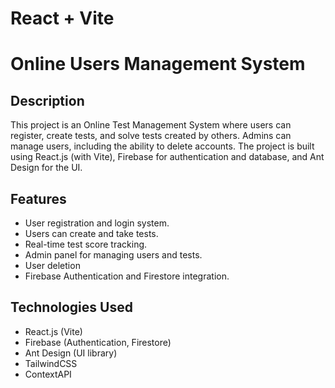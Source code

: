 # React + Vite

# Online Users Management System
## Description
This project is an Online Test Management System where users can register, create tests, and solve tests created by others. Admins can manage users, including the ability to delete accounts. The project is built using React.js (with Vite), Firebase for authentication and database, and Ant Design for the UI.


## Features
- User registration and login system.
- Users can create and take tests.
- Real-time test score tracking.
- Admin panel for managing users and tests.
- User deletion 
- Firebase Authentication and Firestore integration.

## Technologies Used
- React.js (Vite)
- Firebase (Authentication, Firestore)
- Ant Design (UI library)
- TailwindCSS
- ContextAPI


